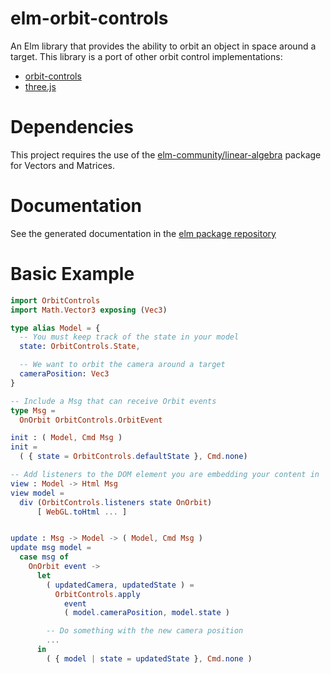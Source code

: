 # elm-orbit-controls
An Elm library that provides the ability to orbit an object in space around a target.  This library is a port of other orbit control implementations:

* [orbit-controls](https://github.com/Jam3/orbit-controls)
* [three.js](https://github.com/mrdoob/three.js/blob/dev/examples/js/controls/OrbitControls.js)

# Dependencies

This project requires the use of the  [elm-community/linear-algebra](https://github.com/elm-community/linear-algebra) package for Vectors and Matrices.

# Documentation

See the generated documentation in the [elm package repository](http://package.elm-lang.org/packages/seanpile/elm-orbit-controls/latest)

# Basic Example

```elm
import OrbitControls
import Math.Vector3 exposing (Vec3)

type alias Model = {
  -- You must keep track of the state in your model
  state: OrbitControls.State,

  -- We want to orbit the camera around a target
  cameraPosition: Vec3
}

-- Include a Msg that can receive Orbit events
type Msg =
  OnOrbit OrbitControls.OrbitEvent

init : ( Model, Cmd Msg )
init =
  ( { state = OrbitControls.defaultState }, Cmd.none)

-- Add listeners to the DOM element you are embedding your content in
view : Model -> Html Msg
view model =
  div (OrbitControls.listeners state OnOrbit)
      [ WebGL.toHtml ... ]


update : Msg -> Model -> ( Model, Cmd Msg )
update msg model =
  case msg of
    OnOrbit event ->
      let
        ( updatedCamera, updatedState ) =
          OrbitControls.apply
            event
            ( model.cameraPosition, model.state )

        -- Do something with the new camera position
        ...
      in
        ( { model | state = updatedState }, Cmd.none )


```
